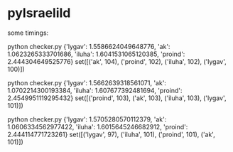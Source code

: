 # pyIsraeliId

some timings:

python checker.py
{'lygav': 1.5586624049648776, 'ak': 1.0623265333701686, 'iluha': 1.6041531065120385, 'proind': 2.444304649525776}
set([('ak', 104), ('proind', 102), ('iluha', 102), ('lygav', 100)])

python checker.py
{'lygav': 1.5662639318561071, 'ak': 1.0702214300193384, 'iluha': 1.607677392481694, 'proind': 2.4549951119295432}
set([('proind', 103), ('ak', 103), ('iluha', 103), ('lygav', 101)])

python checker.py
{'lygav': 1.5705280570112379, 'ak': 1.0606334562977422, 'iluha': 1.6015645246682912, 'proind': 2.444114771723261}
set([('lygav', 97), ('iluha', 101), ('proind', 101), ('ak', 101)])
